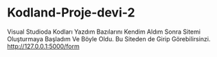 # Kodland-Proje-devi-2
Visual Studioda Kodları Yazdım Bazılarını Kendim Aldım Sonra Sitemi Oluşturmaya Başladım Ve Böyle Oldu.
Bu Siteden de Girip Görebilirsinzi.
http://127.0.0.1:5000/form
